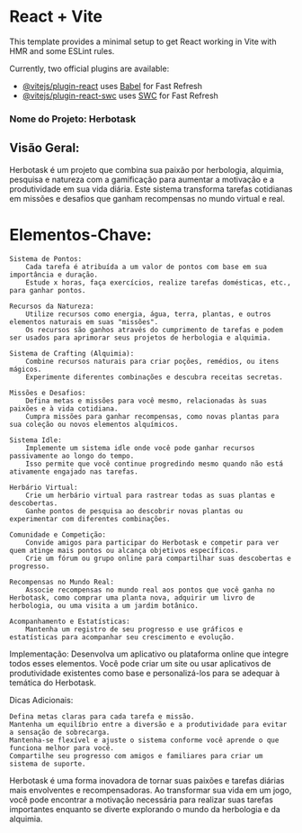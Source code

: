# React + Vite

This template provides a minimal setup to get React working in Vite with HMR and some ESLint rules.

Currently, two official plugins are available:

- [@vitejs/plugin-react](https://github.com/vitejs/vite-plugin-react/blob/main/packages/plugin-react/README.md) uses [Babel](https://babeljs.io/) for Fast Refresh
- [@vitejs/plugin-react-swc](https://github.com/vitejs/vite-plugin-react-swc) uses [SWC](https://swc.rs/) for Fast Refresh

### Nome do Projeto: Herbotask

## Visão Geral:
Herbotask é um projeto que combina sua paixão por herbologia, alquimia, pesquisa e natureza com a gamificação para aumentar a motivação e a produtividade em sua vida diária. Este sistema transforma tarefas cotidianas em missões e desafios que ganham recompensas no mundo virtual e real.

# Elementos-Chave:

    Sistema de Pontos:
        Cada tarefa é atribuída a um valor de pontos com base em sua importância e duração.
        Estude x horas, faça exercícios, realize tarefas domésticas, etc., para ganhar pontos.

    Recursos da Natureza:
        Utilize recursos como energia, água, terra, plantas, e outros elementos naturais em suas "missões".
        Os recursos são ganhos através do cumprimento de tarefas e podem ser usados para aprimorar seus projetos de herbologia e alquimia.

    Sistema de Crafting (Alquimia):
        Combine recursos naturais para criar poções, remédios, ou itens mágicos.
        Experimente diferentes combinações e descubra receitas secretas.

    Missões e Desafios:
        Defina metas e missões para você mesmo, relacionadas às suas paixões e à vida cotidiana.
        Cumpra missões para ganhar recompensas, como novas plantas para sua coleção ou novos elementos alquímicos.

    Sistema Idle:
        Implemente um sistema idle onde você pode ganhar recursos passivamente ao longo do tempo.
        Isso permite que você continue progredindo mesmo quando não está ativamente engajado nas tarefas.

    Herbário Virtual:
        Crie um herbário virtual para rastrear todas as suas plantas e descobertas.
        Ganhe pontos de pesquisa ao descobrir novas plantas ou experimentar com diferentes combinações.

    Comunidade e Competição:
        Convide amigos para participar do Herbotask e competir para ver quem atinge mais pontos ou alcança objetivos específicos.
        Crie um fórum ou grupo online para compartilhar suas descobertas e progresso.

    Recompensas no Mundo Real:
        Associe recompensas no mundo real aos pontos que você ganha no Herbotask, como comprar uma planta nova, adquirir um livro de herbologia, ou uma visita a um jardim botânico.

    Acompanhamento e Estatísticas:
        Mantenha um registro de seu progresso e use gráficos e estatísticas para acompanhar seu crescimento e evolução.

Implementação:
Desenvolva um aplicativo ou plataforma online que integre todos esses elementos. Você pode criar um site ou usar aplicativos de produtividade existentes como base e personalizá-los para se adequar à temática do Herbotask.

Dicas Adicionais:

    Defina metas claras para cada tarefa e missão.
    Mantenha um equilíbrio entre a diversão e a produtividade para evitar a sensação de sobrecarga.
    Mantenha-se flexível e ajuste o sistema conforme você aprende o que funciona melhor para você.
    Compartilhe seu progresso com amigos e familiares para criar um sistema de suporte.

Herbotask é uma forma inovadora de tornar suas paixões e tarefas diárias mais envolventes e recompensadoras. Ao transformar sua vida em um jogo, você pode encontrar a motivação necessária para realizar suas tarefas importantes enquanto se diverte explorando o mundo da herbologia e da alquimia.